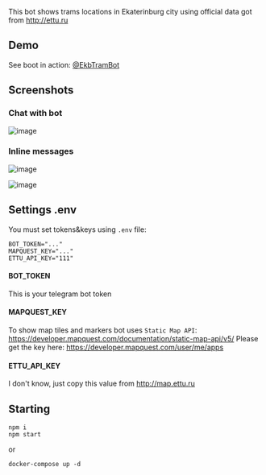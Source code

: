 This bot shows trams locations in Ekaterinburg city using official data got from http://ettu.ru

## Demo
See boot in action: [@EkbTramBot](https://t.me/EkbTramBot)

## Screenshots

### Chat with bot
![image](https://user-images.githubusercontent.com/25384290/152334853-94aea7c4-6888-40c8-b743-d4a9790bd5c9.png)

### Inline messages
![image](https://user-images.githubusercontent.com/25384290/152558061-b5e4c21c-f4dc-421a-b0ae-86563c27c45c.png)

![image](https://user-images.githubusercontent.com/25384290/152558111-da9b8d40-49fa-40b4-8acb-365af5f60180.png)

## Settings .env
You must set tokens&keys using `.env` file:
```
BOT_TOKEN="..."
MAPQUEST_KEY="..."
ETTU_API_KEY="111"
```

#### BOT_TOKEN
This is your telegram bot token

#### MAPQUEST_KEY
To show map tiles and markers bot uses `Static Map API`: https://developer.mapquest.com/documentation/static-map-api/v5/
Please get the key here: https://developer.mapquest.com/user/me/apps

#### ETTU_API_KEY
I don't know, just copy this value from http://map.ettu.ru

## Starting
```
npm i
npm start
```

or

```
docker-compose up -d
```
